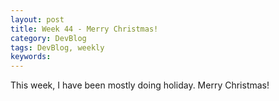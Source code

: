 ```yaml
---
layout: post
title: Week 44 - Merry Christmas!
category: DevBlog
tags: DevBlog, weekly
keywords: 
---
```


This week, I have been mostly doing holiday. Merry Christmas!






